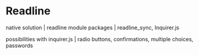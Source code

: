 # Readline

native solution | readline module
packages | readline_sync, Inquirer.js

possibilities with inquirer.js |
radio buttons,
confirmations,
multiple choices,
passwords